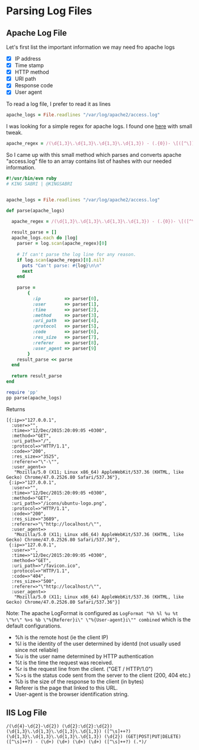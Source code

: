 # Parsing Log Files


## Apache Log File
Let's first list the important information we may need fro apache logs 

- [x] IP address
- [x] Time stamp 
- [x] HTTP method 
- [x] URI path
- [x] Response code
- [x] User agent 

To read a log file, I prefer to read it as lines 

```ruby
apache_logs = File.readlines "/var/log/apache2/access.log"
```

I was looking for a simple regex for apache logs. I found one [here](http://stackoverflow.com/questions/4846394/how-to-efficiently-parse-large-text-files-in-ruby) with small tweak.

```ruby
apache_regex = /(\d{1,3}\.\d{1,3}\.\d{1,3}\.\d{1,3}) - (.{0})- \[([^\]]+?)\] "(GET|POST|PUT|DELETE) ([^\s]+?) (HTTP\/1\.1)" (\d+) (\d+) "-" "(.*)"/
```

So I came up with this small method which parses and converts apache "access.log" file to an array contains list of hashes with our needed information.

```ruby
#!/usr/bin/evn ruby
# KING SABRI | @KINGSABRI


apache_logs = File.readlines "/var/log/apache2/access.log"

def parse(apache_logs) 

  apache_regex = /(\d{1,3}\.\d{1,3}\.\d{1,3}\.\d{1,3}) - (.{0})- \[([^\]]+?)\] "(GET|POST|PUT|DELETE) ([^\s]+?) (HTTP\/1\.1)" (\d+) (\d+) ([^\s]+?) "(.*)"/
  
  result_parse = []
  apache_logs.each do |log|
    parser = log.scan(apache_regex)[0]
    
    # If can't parse the log line for any reason.
    if log.scan(apache_regex)[0].nil?
      puts "Can't parse: #{log}\n\n"
      next
    end
    
    parse = 
        {
          :ip         => parser[0],
          :user       => parser[1],
          :time       => parser[2],
          :method     => parser[3],
          :uri_path   => parser[4],
          :protocol   => parser[5],
          :code       => parser[6],
          :res_size   => parser[7],
          :referer    => parser[8],
          :user_agent => parser[9]
        }
    result_parse << parse
  end
  
  return result_parse
end 

require 'pp'
pp parse(apache_logs)
```

Returns 
```
[{:ip=>"127.0.0.1",
  :user=>"",
  :time=>"12/Dec/2015:20:09:05 +0300",
  :method=>"GET",
  :uri_path=>"/",
  :protocol=>"HTTP/1.1",
  :code=>"200",
  :res_size=>"3525",
  :referer=>"\"-\"",
  :user_agent=>
   "Mozilla/5.0 (X11; Linux x86_64) AppleWebKit/537.36 (KHTML, like Gecko) Chrome/47.0.2526.80 Safari/537.36"},
 {:ip=>"127.0.0.1",
  :user=>"",
  :time=>"12/Dec/2015:20:09:05 +0300",
  :method=>"GET",
  :uri_path=>"/icons/ubuntu-logo.png",
  :protocol=>"HTTP/1.1",
  :code=>"200",                                                                                                                                                          
  :res_size=>"3689",                                                                                                                                                     
  :referer=>"\"http://localhost/\"",                                                                                                                                     
  :user_agent=>                                                                                                                                                          
   "Mozilla/5.0 (X11; Linux x86_64) AppleWebKit/537.36 (KHTML, like Gecko) Chrome/47.0.2526.80 Safari/537.36"},                                                          
 {:ip=>"127.0.0.1",                                                                                                                                                      
  :user=>"",                                                                                                                                                             
  :time=>"12/Dec/2015:20:09:05 +0300",                                                                                                                                   
  :method=>"GET",                                                                                                                                                        
  :uri_path=>"/favicon.ico",                                                                                                                                             
  :protocol=>"HTTP/1.1",                                                                                                                                                 
  :code=>"404",                                                                                                                                                          
  :res_size=>"500",                                                                                                                                                      
  :referer=>"\"http://localhost/\"",                                                                                                                                     
  :user_agent=>                                                                                                                                                          
   "Mozilla/5.0 (X11; Linux x86_64) AppleWebKit/537.36 (KHTML, like Gecko) Chrome/47.0.2526.80 Safari/537.36"}]
```

Note: The apache LogFormat is configured as `LogFormat "%h %l %u %t \"%r\" %>s %b \"%{Referer}i\" \"%{User-agent}i\"" combined` which is the default configurations.

- %h is the remote host (ie the client IP)
- %l is the identity of the user determined by identd (not usually used since not reliable)
- %u is the user name determined by HTTP authentication
- %t is the time the request was received.
- %r is the request line from the client. ("GET / HTTP/1.0")
- %>s is the status code sent from the server to the client (200, 404 etc.)
- %b is the size of the response to the client (in bytes)
- Referer is the page that linked to this URL.
- User-agent is the browser identification string.


## IIS Log File

```
/(\d{4}-\d{2}-\d{2}) (\d{2}:\d{2}:\d{2}) (\d{1,3}\.\d{1,3}\.\d{1,3}\.\d{1,3}) ([^\s]++?) (\d{1,3}\.\d{1,3}\.\d{1,3}\.\d{1,3}) (\d{2}) (GET|POST|PUT|DELETE) ([^\s]++?) - (\d+) (\d+) (\d+) (\d+) ([^\s]++?) (.*)/
```


